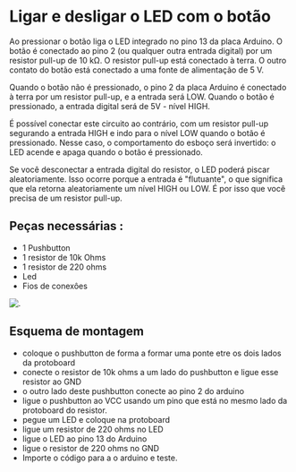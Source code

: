 
# Ligar e desligar o LED com o botão


Ao pressionar o botão liga o LED integrado no pino 13 da placa Arduino. O botão é conectado ao pino 2 (ou qualquer outra entrada digital) por um resistor pull-up de 10 kΩ. O resistor pull-up está conectado à terra. O outro contato do botão está conectado a uma fonte de alimentação de 5 V.

Quando o botão não é pressionado, o pino 2 da placa Arduino é conectado à terra por um resistor pull-up, e a entrada será LOW. Quando o botão é pressionado, a entrada digital será de 5V - nível HIGH.

É possível conectar este circuito ao contrário, com um resistor pull-up segurando a entrada HIGH e indo para o nível LOW quando o botão é pressionado. Nesse caso, o comportamento do esboço será invertido: o LED acende e apaga quando o botão é pressionado.

Se você desconectar a entrada digital do resistor, o LED poderá piscar aleatoriamente. Isso ocorre porque a entrada é "flutuante", o que significa que ela retorna aleatoriamente um nível HIGH ou LOW. É por isso que você precisa de um resistor pull-up.

## Peças necessárias :
  *  1 Pushbutton
  *  1 resistor de 10k Ohms
  *  1 resistor de 220 ohms
  *  Led
  *  Fios de conexôes

![.](https://github.com/PedroGomes-Albuquerque/LIA-ATIVIDADES/blob/main/Ligar-e-desligar-o-LED-com-o-botão/Montagem3.jpg)

## Esquema de montagem

 * coloque o pushbutton de forma a formar uma ponte etre os dois lados da protoboard
 * conecte o resistor de 10k ohms a um lado do pushbutton e ligue esse resistor ao GND
 * o outro lado deste pushbutton conecte ao pino 2 do arduino
 *  ligue o pushbutton ao VCC usando um pino que está no mesmo lado da protoboard do resistor.
 *  pegue um LED e coloque na protoboard
 *  ligue um resistor de 220 ohms no LED
 *  ligue o LED ao pino 13 do Arduino
 *  ligue o resistor de 220 ohms no GND
 * Importe o código para a o arduino e teste.


   

 
